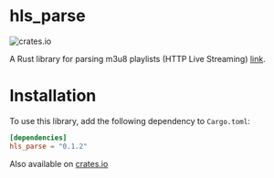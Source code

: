 # hls_parse

![crates.io](https://img.shields.io/crates/v/hls_parse?style=plastic)

A Rust library for parsing m3u8 playlists (HTTP Live Streaming) [link](https://tools.ietf.org/html/draft-pantos-http-live-streaming-19).

# Installation
To use this library, add the following dependency to `Cargo.toml`:

```toml
[dependencies]
hls_parse = "0.1.2"
```

Also available on [crates.io](https://crates.io/crates/hls_parse)
